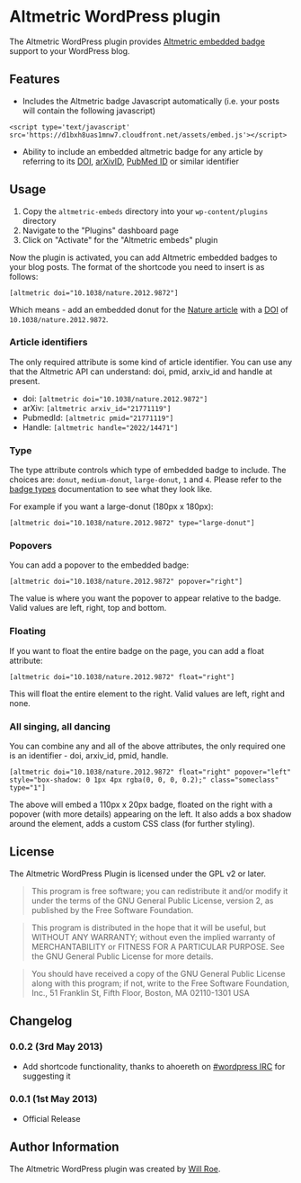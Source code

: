 # Altmetric WordPress plugin

The Altmetric WordPress plugin provides [Altmetric embedded
badge](http://api.altmetric.com/embeds.html) support to
your WordPress blog.

## Features

* Includes the Altmetric badge Javascript automatically (i.e. your posts will contain the following javascript)

```
<script type='text/javascript' src='https://d1bxh8uas1mnw7.cloudfront.net/assets/embed.js'></script>
```

* Ability to include an embedded altmetric badge for any article by referring to
  its [DOI](http://en.wikipedia.org/wiki/Digital_object_identifier), [arXivID](http://arxiv.org/help/arxiv_identifier),
  [PubMed ID](http://www.ncbi.nlm.nih.gov/pmc/pmctopmid/) or similar identifier

## Usage

1. Copy the `altmetric-embeds` directory into your `wp-content/plugins` directory
1. Navigate to the "Plugins" dashboard page
1. Click on "Activate" for the "Altmetric embeds" plugin

Now the plugin is activated, you can add Altmetric embedded badges to your blog
posts. The format of the shortcode you need to insert is as follows:

    [altmetric doi="10.1038/nature.2012.9872"]

Which means - add an embedded donut for the [Nature article](http://dx.doi.org/10.1038/nature.2012.9872) 
with a [DOI](http://en.wikipedia.org/wiki/Digital_object_identifier) of `10.1038/nature.2012.9872`.

### Article identifiers

The only required attribute is some kind of article identifier. You can use any that
the Altmetric API can understand: doi, pmid, arxiv_id and handle at present.

* doi: `[altmetric doi="10.1038/nature.2012.9872"]`
* arXiv: `[altmetric arxiv_id="21771119"]`
* PubmedId: `[altmetric pmid="21771119"]`
* Handle: `[altmetric handle="2022/14471"]`

### Type

The type attribute controls which type of embedded badge to include. The choices are: `donut`, `medium-donut`, `large-donut`, `1` and `4`.
Please refer to the [badge types](http://api.altmetric.com/embeds.html#badge-types) documentation to see what they look like.

For example if you want a large-donut (180px x 180px):

    [altmetric doi="10.1038/nature.2012.9872" type="large-donut"]

### Popovers

You can add a popover to the embedded badge:

    [altmetric doi="10.1038/nature.2012.9872" popover="right"]

The value is where you want the popover to appear relative to the badge. 
Valid values are left, right, top and bottom.

### Floating

If you want to float the entire badge on the page, you can add a float attribute:

    [altmetric doi="10.1038/nature.2012.9872" float="right"]

This will float the entire element to the right. Valid values are left, right and none.

### All singing, all dancing

You can combine any and all of the above attributes, the only required one is an identifier - 
doi, arxiv_id, pmid, handle.

    [altmetric doi="10.1038/nature.2012.9872" float="right" popover="left" style="box-shadow: 0 1px 4px rgba(0, 0, 0, 0.2);" class="someclass" type="1"]

The above will embed a 110px x 20px badge, floated on the right with a popover (with more details) 
appearing on the left. It also adds a box shadow around the element, adds a custom CSS class
(for further styling).

## License

The Altmetric WordPress Plugin is licensed under the GPL v2 or later.

> This program is free software; you can redistribute it and/or modify
it under the terms of the GNU General Public License, version 2, as 
published by the Free Software Foundation.

> This program is distributed in the hope that it will be useful,
but WITHOUT ANY WARRANTY; without even the implied warranty of
MERCHANTABILITY or FITNESS FOR A PARTICULAR PURPOSE.  See the
GNU General Public License for more details.

> You should have received a copy of the GNU General Public License
along with this program; if not, write to the Free Software
Foundation, Inc., 51 Franklin St, Fifth Floor, Boston, MA  02110-1301  USA

## Changelog

### 0.0.2 (3rd May 2013)

* Add shortcode functionality, thanks to ahoereth on [#wordpress IRC](http://codex.wordpress.org/IRC) for suggesting it

### 0.0.1 (1st May 2013)

* Official Release

## Author Information

The Altmetric WordPress plugin was created by [Will
Roe](http://www.digital-science.com/people/william-roe).
